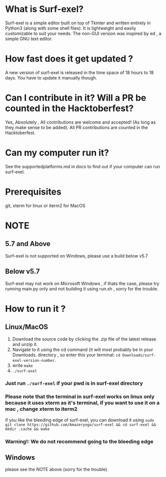 # What is Surf-exel?

Surf-exel is a simple editor built on top of Tkinter and written entirely in Python3 (along with some shell files).
It is lightweight and easily customizable to suit your needs. 
The non-GUI version was inspired by ed , a simple GNU text editor.

# How fast does it get updated ?
A new version of surf-exel is released in the time space of 18 hours to 18 days.
You have to update it manually though. 

# Can I contribute in it? Will a PR be counted in the Hacktoberfest?
Yes, Absolutely , All contributions are welcome and accepted! (As long as they make sense to be added).
All PR contributions are counted in the Hacktoberfest.
# Can my computer run it?
See the supportedplatforms.md in docs to find out if your computer can run surf-exel.

# Prerequisites

git, xterm for linux or iterm2 for MacOS 

# NOTE 
## 5.7 and Above
Surf-exel is not supported on Windows, please use a build below v5.7

## Below v5.7
Surf-exel may not work on Microsoft Windows , if thats the case, please try running main.py only and not building it using run.sh , sorry for the trouble. 

# How to run it ?
## Linux/MacOS
1) Download the source code by clicking the .zip file of the latest release and unzip it. 
2) Navigate to it using the cd command (it will most probably be in your Downloads. directory , so enter this your terminal: `cd Downloads/surf-exel-version-number`.
3) write `make`
4) `./surf-exel`
### Just run `./surf-exel` if your pwd is in surf-exel directory
### Please note that the terminal in surf-exel works on linux only because it uses xterm as it's terminal, if you want to use it on a mac , change xterm to iterm2
if you like the bleeding edge of surf-exel, you can download it using 
`sudo git clone https://github.com/Amazeryogo/surf-exel && cd surf-exel && mkdir .cache && make
`
### Warning!: We do not recommend going to the bleeding edge 


## Windows 
please see the NOTE above (sorry for the trouble).


